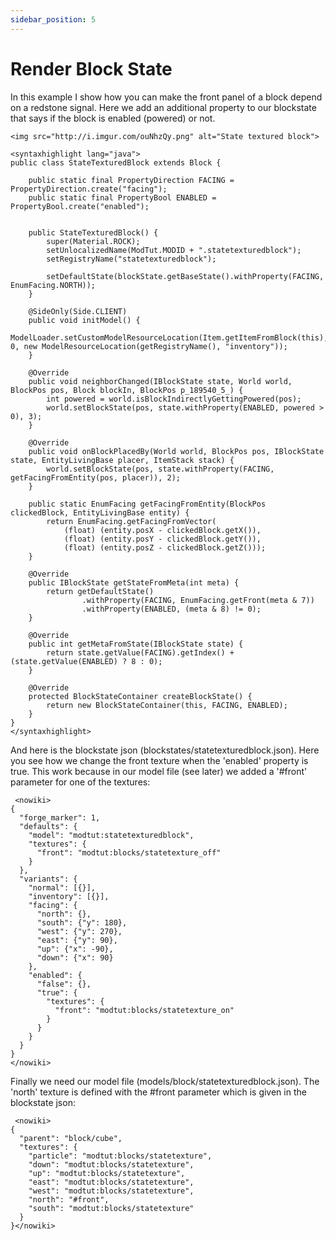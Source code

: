 ```yaml
---
sidebar_position: 5
---
```


# Render Block State

In this example I show how you can make the front panel of a block depend on a redstone signal. Here we add an additional property to our blockstate that says if the block is enabled (powered) or not.
```
<img src="http://i.imgur.com/ouNhzQy.png" alt="State textured block">
```
```
<syntaxhighlight lang="java">
public class StateTexturedBlock extends Block {

    public static final PropertyDirection FACING = PropertyDirection.create("facing");
    public static final PropertyBool ENABLED = PropertyBool.create("enabled");


    public StateTexturedBlock() {
        super(Material.ROCK);
        setUnlocalizedName(ModTut.MODID + ".statetexturedblock");
        setRegistryName("statetexturedblock");

        setDefaultState(blockState.getBaseState().withProperty(FACING, EnumFacing.NORTH));
    }

    @SideOnly(Side.CLIENT)
    public void initModel() {
        ModelLoader.setCustomModelResourceLocation(Item.getItemFromBlock(this), 0, new ModelResourceLocation(getRegistryName(), "inventory"));
    }

    @Override
    public void neighborChanged(IBlockState state, World world, BlockPos pos, Block blockIn, BlockPos p_189540_5_) {
        int powered = world.isBlockIndirectlyGettingPowered(pos);
        world.setBlockState(pos, state.withProperty(ENABLED, powered > 0), 3);
    }

    @Override
    public void onBlockPlacedBy(World world, BlockPos pos, IBlockState state, EntityLivingBase placer, ItemStack stack) {
        world.setBlockState(pos, state.withProperty(FACING, getFacingFromEntity(pos, placer)), 2);
    }

    public static EnumFacing getFacingFromEntity(BlockPos clickedBlock, EntityLivingBase entity) {
        return EnumFacing.getFacingFromVector(
            (float) (entity.posX - clickedBlock.getX()),
            (float) (entity.posY - clickedBlock.getY()),
            (float) (entity.posZ - clickedBlock.getZ()));
    }

    @Override
    public IBlockState getStateFromMeta(int meta) {
        return getDefaultState()
                .withProperty(FACING, EnumFacing.getFront(meta & 7))
                .withProperty(ENABLED, (meta & 8) != 0);
    }

    @Override
    public int getMetaFromState(IBlockState state) {
        return state.getValue(FACING).getIndex() + (state.getValue(ENABLED) ? 8 : 0);
    }

    @Override
    protected BlockStateContainer createBlockState() {
        return new BlockStateContainer(this, FACING, ENABLED);
    }
}
</syntaxhighlight>
```
And here is the blockstate json (blockstates/statetexturedblock.json). Here you see how we change the front texture when the 'enabled' property is true. This work because in our model file (see later) we added a '#front' parameter for one of the textures:
```
 <nowiki>
{
  "forge_marker": 1,
  "defaults": {
    "model": "modtut:statetexturedblock",
    "textures": {
      "front": "modtut:blocks/statetexture_off"
    }
  },
  "variants": {
    "normal": [{}],
    "inventory": [{}],
    "facing": {
      "north": {},
      "south": {"y": 180},
      "west": {"y": 270},
      "east": {"y": 90},
      "up": {"x": -90},
      "down": {"x": 90}
    },
    "enabled": {
      "false": {},
      "true": {
        "textures": {
          "front": "modtut:blocks/statetexture_on"
        }
      }
    }
  }
}
</nowiki>
```
Finally we need our model file (models/block/statetexturedblock.json). The 'north' texture is defined with the #front parameter which is given in the blockstate json:
```
 <nowiki>
{
  "parent": "block/cube",
  "textures": {
    "particle": "modtut:blocks/statetexture",
    "down": "modtut:blocks/statetexture",
    "up": "modtut:blocks/statetexture",
    "east": "modtut:blocks/statetexture",
    "west": "modtut:blocks/statetexture",
    "north": "#front",
    "south": "modtut:blocks/statetexture"
  }
}</nowiki>
```
